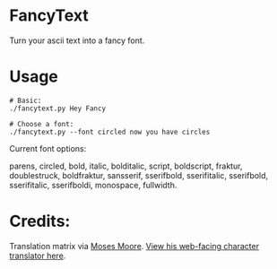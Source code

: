 # FancyText
Turn your ascii text into a fancy font.

# Usage
```
# Basic:
./fancytext.py Hey Fancy

# Choose a font:
./fancytext.py --font circled now you have circles
```

Current font options:

parens, circled, bold, italic, bolditalic, script, boldscript, fraktur, doublestruck, boldfraktur, sansserif, sserifbold, sserifitalic, sserifbold, sserifitalic, sserifboldi, monospace, fullwidth.

# Credits:
Translation matrix via [Moses Moore](https://github.com/mozai/). [View his web-facing character translator here](http://mozai.com/programming/dandytype.html).
